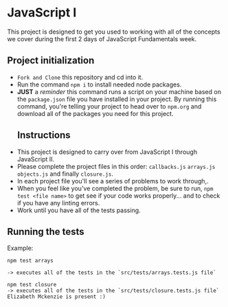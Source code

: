 # JavaScript I

This project is designed to get you used to working with all of the concepts we cover during the first 2 days of JavaScript Fundamentals week.

## Project initialization

* `Fork and Clone` this repository and cd into it.
* Run the command `npm i` to install needed node packages.
* **JUST** a _reminder_ this command runs a script on your machine based on the `package.json` file you have installed in your project. By running this command, you're telling your project to head over to `npm.org` and download all of the packages you need for this project.
  ## Instructions
* This project is designed to carry over from JavaScript I through JavaScript II.
* Please complete the project files in this order: `callbacks.js` `arrays.js` `objects.js` and finally `closure.js`.
* In each project file you'll see a series of problems to work through,.
* When you feel like you've completed the problem, be sure to run, `npm test <file name>` to get see if your code works properly... and to check if you have any linting errors.
* Work until you have all of the tests passing.

## Running the tests

Example:

```
npm test arrays

-> executes all of the tests in the `src/tests/arrays.tests.js file`

npm test closure
-> executes all of the tests in the `src/tests/closure.tests.js file`
Elizabeth Mckenzie is present :)
```
